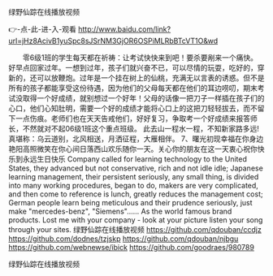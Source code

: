 
绿野仙踪在线播放视频




👉-点-此-进-入-观看  http://www.baidu.com/link?url=jHz8AcivB1yuSpc8sJSrNM3GjOR6OSPiMLRbBTcVT1O&wd




　　零6级1班的学生每天都在祈祷：让考试快快来到吧！要杀要剐来一个痛快。好早点回家过年。一想到过年，孩子们就兴奋不已，可以尽情的玩耍，吃好的，穿新的，还可以放鞭炮。过年是一个挂在树上的仙桃，充满无以言表的诱惑。但不是所有的孩子都能享受这份待遇，因为他们的父母每天都在他们的耳边唠叨，期末考试没取得一个好成绩，就别想过一个好年！父母的话像一把刀子一样插在孩子们的心口，他们心知肚明，需要一个好的成绩才能将心口上的这把刀轻轻拔去，而不留下一点伤痕。老师们也在天天告戒他们，好好复习，争取考一个好成绩来报答师长，不然就对不起06级1班这个重点班级。
此去山一程水一程，不知新家路多远!真堪称：乌云道别，北风相送，月洒征程，大雁相伴。
	7、曙光初现幸福在你身边艳阳高照微笑在你心间日落西山欢乐随你一天。关心你的朋友在这一天衷心祝你快乐到永远生日快乐
Company called for learning technology to the United States, they advanced but not conservative, rich and not idle idle;
Japanese learning management, their persistent seriously, any small thing, is divided into many working procedures, began to do, makers are very complicated, and then come to reference is lunch, greatly reduces the management cost;
German people learn being meticulous and their prudence seriously, just make "mercedes-benz", "Siemens"......
As the world famous brand products.
Lost me with your company - look at your picture listen your song through your sites.
绿野仙踪在线播放视频 https://github.com/qdouban/ccdjz
https://github.com/dodnes/tzjskp
https://github.com/qdouban/njbgu
https://github.com/webnewse/ibick
https://github.com/goodraes/980789





绿野仙踪在线播放视频
